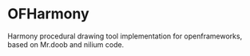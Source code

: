 # OFHarmony
Harmony procedural drawing tool implementation for openframeworks, based on Mr.doob and nilium code.
